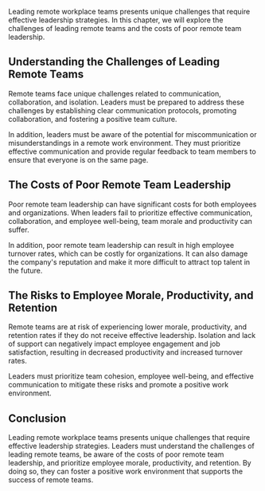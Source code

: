 
Leading remote workplace teams presents unique challenges that require effective leadership strategies. In this chapter, we will explore the challenges of leading remote teams and the costs of poor remote team leadership.

Understanding the Challenges of Leading Remote Teams
----------------------------------------------------

Remote teams face unique challenges related to communication, collaboration, and isolation. Leaders must be prepared to address these challenges by establishing clear communication protocols, promoting collaboration, and fostering a positive team culture.

In addition, leaders must be aware of the potential for miscommunication or misunderstandings in a remote work environment. They must prioritize effective communication and provide regular feedback to team members to ensure that everyone is on the same page.

The Costs of Poor Remote Team Leadership
----------------------------------------

Poor remote team leadership can have significant costs for both employees and organizations. When leaders fail to prioritize effective communication, collaboration, and employee well-being, team morale and productivity can suffer.

In addition, poor remote team leadership can result in high employee turnover rates, which can be costly for organizations. It can also damage the company's reputation and make it more difficult to attract top talent in the future.

The Risks to Employee Morale, Productivity, and Retention
---------------------------------------------------------

Remote teams are at risk of experiencing lower morale, productivity, and retention rates if they do not receive effective leadership. Isolation and lack of support can negatively impact employee engagement and job satisfaction, resulting in decreased productivity and increased turnover rates.

Leaders must prioritize team cohesion, employee well-being, and effective communication to mitigate these risks and promote a positive work environment.

Conclusion
----------

Leading remote workplace teams presents unique challenges that require effective leadership strategies. Leaders must understand the challenges of leading remote teams, be aware of the costs of poor remote team leadership, and prioritize employee morale, productivity, and retention. By doing so, they can foster a positive work environment that supports the success of remote teams.
